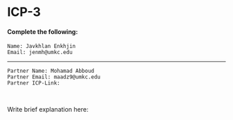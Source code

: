 # ICP-3

#### Complete the following:
```
Name: Javkhlan Enkhjin
Email: jenmh@umkc.edu
```
---
```
Partner Name: Mohamad Abboud
Partner Email: maadz9@umkc.edu
Partner ICP-Link:
```
<br/>
 
Write brief explanation here:

